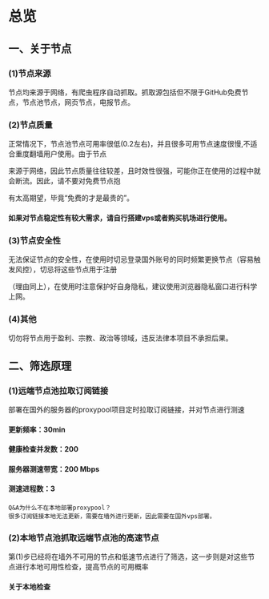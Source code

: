 # 总览
## 一、关于节点

### (1)节点来源
节点均来源于网络，有爬虫程序自动抓取。抓取源包括但不限于GitHub免费节点，节点池节点，网页节点，电报节点。
### (2)节点质量
 正常情况下，节点池节点可用率很低(0.2左右)，并且很多可用节点速度很慢,不适合重度翻墙用户使用。由于节点
       
来源于网络，因此节点质量往往较差，且时效性很强，可能你正在使用的过程中就会断流。因此，请不要对免费节点抱
    
有太高期望，毕竟“免费的才是最贵的”。
#### 如果对节点稳定性有较大需求，请自行搭建vps或者购买机场进行使用。
### (3)节点安全性
 无法保证节点的安全性，在使用时切忌登录国外账号的同时频繁更换节点（容易触发风控），切忌将这些节点用于注册
 
 （理由同上），在使用时注意保护好自身隐私，建议使用浏览器隐私窗口进行科学上网。
### (4)其他
  切勿将节点用于盈利、宗教、政治等领域，违反法律本项目不承担后果。
 
## 二、筛选原理
### (1)远端节点池拉取订阅链接
部署在国外的服务器的proxypool项目定时拉取订阅链接，并对节点进行测速
   #### 更新频率：30min
   #### 健康检查并发数：200
   #### 服务器测速带宽：200 Mbps
   #### 测速进程数：3
    Q&A为什么不在本地部署proxypool？
    很多订阅链接本地无法更新，需要在墙外进行更新，因此需要在国外vps部署。
### (2)本地节点池抓取远端节点池的高速节点
第(1)步已经将在墙外不可用的节点和低速节点进行了筛选，这一步则是对这些节点进行本地可用性检查，提高节点的可用概率
 #### 关于本地检查
     

   
